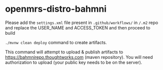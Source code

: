openmrs-distro-bahmni
==================

Please add the `settings.xml` file present in `.github/workflows/` in `/.m2` repo and replace the USER_NAME and ACCESS_TOKEN and then proceed to build

`./mvnw clean deploy` command to create artifacts.

This command will attempt to upload & publish artifacts to https://bahmnirepo.thoughtworks.com (maven repository). You will need authorization to upload (your public key needs to be on the server). 
